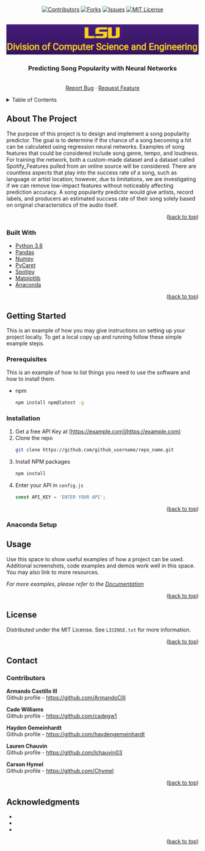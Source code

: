 <div id="top"></div>
<!--
*** Thanks for checking out the Best-README-Template. If you have a suggestion
*** that would make this better, please fork the repo and create a pull request
*** or simply open an issue with the tag "enhancement".
*** Don't forget to give the project a star!
*** Thanks again! Now go create something AMAZING! :D
-->



<!-- PROJECT SHIELDS -->
<!--
*** I'm using markdown "reference style" links for readability.
*** Reference links are enclosed in brackets [ ] instead of parentheses ( ).
*** See the bottom of this document for the declaration of the reference variables
*** for contributors-url, forks-url, etc. This is an optional, concise syntax you may use.
*** https://www.markdownguide.org/basic-syntax/#reference-style-links
-->
<div align="center">

[![Contributors][contributors-shield]][contributors-url]
[![Forks][forks-shield]][forks-url]
[![Issues][issues-shield]][issues-url]
[![MIT License][license-shield]][license-url]

</div>

<!-- PROJECT LOGO -->
<br />

<div align="center">
  <a href="https://www.lsu.edu/eng/cse/index.php">
    <img src="images/lsulogo.PNG">
  </a>

<h3 align="center">Predicting Song Popularity with Neural Networks</h3>

  <p align="center">
    <br />
    <a href="https://github.com/cadegw1/song-popularity-predictor/issues">Report Bug</a>
    ·
    <a href="https://github.com/cadegw1/song-popularity-predictor/issues">Request Feature</a>
  </p>
</div>



<!-- TABLE OF CONTENTS -->
<details>
  <summary>Table of Contents</summary>
  <!-- TOC -->

- [About The Project](#about-the-project)
  - [Built With](#built-with)
- [Getting Started](#getting-started)
  - [Prerequisites](#prerequisites)
  - [Installation](#installation)
  - [Anaconda Setup](#anaconda-setup)
- [Usage](#usage)
- [License](#license)
- [Contact](#contact)
- [Acknowledgments](#acknowledgments)

<!-- /TOC -->
</details>



<!-- ABOUT THE PROJECT -->
## About The Project


The purpose of this project is to design and implement a song popularity predictor. The goal is to determine if the chance of a song becoming a hit can be calculated using regression neural networks. Examples of song features that could be considered include song genre, tempo, and loudness. For training the network, both a custom-made dataset and a dataset called Spotify_Features pulled from an online source will be considered. There are countless aspects that play into the success rate of a song, such as language or artist location; however, due to limitations, we are investigating if we can remove low-impact features without noticeably affecting prediction accuracy. A song popularity predictor would give artists, record labels, and producers an estimated success rate of their song solely based on original characteristics of the audio itself.

<p align="right">(<a href="#top">back to top</a>)</p>



### Built With

* [Python 3.8](https://www.python.org/downloads/release/python-380/)
* [Pandas](https://pandas.pydata.org/)
* [Numpy](https://numpy.org/)
* [PyCaret](https://pycaret.org/)
* [Spotipy](https://spotipy.readthedocs.io/en/2.19.0/)
* [Matplotlib](https://matplotlib.org/)
* [Anaconda](https://anaconda.org/)

<p align="right">(<a href="#top">back to top</a>)</p>



<!-- GETTING STARTED -->
## Getting Started

This is an example of how you may give instructions on setting up your project locally.
To get a local copy up and running follow these simple example steps.

### Prerequisites

This is an example of how to list things you need to use the software and how to install them.
* npm
  ```sh
  npm install npm@latest -g
  ```

### Installation

1. Get a free API Key at [https://example.com](https://example.com)
2. Clone the repo
   ```sh
   git clone https://github.com/github_username/repo_name.git
   ```
3. Install NPM packages
   ```sh
   npm install
   ```
4. Enter your API in `config.js`
   ```js
   const API_KEY = 'ENTER YOUR API';
   ```

<p align="right">(<a href="#top">back to top</a>)</p>


### Anaconda Setup



<!-- USAGE EXAMPLES -->
## Usage

Use this space to show useful examples of how a project can be used. Additional screenshots, code examples and demos work well in this space. You may also link to more resources.

_For more examples, please refer to the [Documentation](https://example.com)_

<p align="right">(<a href="#top">back to top</a>)</p>


<!-- LICENSE -->
## License

Distributed under the MIT License. See `LICENSE.txt` for more information.

<p align="right">(<a href="#top">back to top</a>)</p>


<!-- CONTACT -->
## Contact

### Contributors

**Armando Castillo III** <br />
Github profile - https://github.com/ArmandoCIII

**Cade Williams** <br />
Github profile - https://github.com/cadegw1

**Hayden Gemeinhardt** <br />
Github profile - https://github.com/haydengemeinhardt

**Lauren Chauvin** <br />
Github profile - https://github.com/lchauvin03

**Carson Hymel** <br />
Github profile - https://github.com/Chymel

<p align="right">(<a href="#top">back to top</a>)</p>


<!-- ACKNOWLEDGMENTS -->
## Acknowledgments

* []()
* []()
* []()

<p align="right">(<a href="#top">back to top</a>)</p>



<!-- MARKDOWN LINKS & IMAGES -->
<!-- https://www.markdownguide.org/basic-syntax/#reference-style-links -->
[contributors-shield]: https://img.shields.io/github/contributors/cadegw1/song-popularity-predictor.svg?style=for-the-badge
[contributors-url]: https://github.com/cadegw1/song-popularity-predictor/graphs/contributors
[forks-shield]: https://img.shields.io/github/forks/cadegw1/song-popularity-predictor.svg?style=for-the-badge
[forks-url]: https://github.com/cadegw1/song-popularity-predictor/network/members
[issues-shield]: https://img.shields.io/github/issues/cadegw1/song-popularity-predictor.svg?style=for-the-badge
[issues-url]: https://github.com/cadegw1/song-popularity-predictor/issues
[license-shield]: https://img.shields.io/github/license/cadegw1/song-popularity-predictor.svg?style=for-the-badge
[license-url]: https://github.com/cadegw1/song-popularity-predictor/blob/main/LICENSE.txt

<!--
MIT License

Copyright (c) 2021 Othneil Drew

Permission is hereby granted, free of charge, to any person obtaining a copy
of this software and associated documentation files (the "Software"), to deal
in the Software without restriction, including without limitation the rights
to use, copy, modify, merge, publish, distribute, sublicense, and/or sell
copies of the Software, and to permit persons to whom the Software is
furnished to do so, subject to the following conditions:

The above copyright notice and this permission notice shall be included in all
copies or substantial portions of the Software.

THE SOFTWARE IS PROVIDED "AS IS", WITHOUT WARRANTY OF ANY KIND, EXPRESS OR
IMPLIED, INCLUDING BUT NOT LIMITED TO THE WARRANTIES OF MERCHANTABILITY,
FITNESS FOR A PARTICULAR PURPOSE AND NONINFRINGEMENT. IN NO EVENT SHALL THE
AUTHORS OR COPYRIGHT HOLDERS BE LIABLE FOR ANY CLAIM, DAMAGES OR OTHER
LIABILITY, WHETHER IN AN ACTION OF CONTRACT, TORT OR OTHERWISE, ARISING FROM,
OUT OF OR IN CONNECTION WITH THE SOFTWARE OR THE USE OR OTHER DEALINGS IN THE
SOFTWARE.
-->

<!-- --------------------------------------------------------------------------- -->

<!--
# <div align="center">Artificial Intelligence - CSC4444
###### <div align="center">Group 7<br /> Members: Armando Castillo, Cade Williams, Lauren Chauvin, Timothy Curol, Hayden Gemeinhardt, Carson Hymel<br />Dr.


Summary:
    Repo contains two files: generate_dataset.py and song_popularity_predictor.py. The dataset generation script allows
    the user to pull songs and their feature sets from playlists. The song popularity predictor will use the generated
    dataset to train and test its regression network.

Required packages:
    - pandas
    - spotipy
    - pycaret
    - matplotlib

Included datasets:
    dataset.csv - Set containing 1949 samples from a playlist containing random songs
    SpotifyFeatures.csv - Set containing 228160 random samples from different genres

Feature set:
    - popularity (target)
    - genre (only included in the SpotifyFeatures dataset)
    - acousticness
    - danceability
    - duration_ms
    - energy
    - instrumentalness
    - key
    - liveness
    - loudness
    - mode
    - speechiness
    - temp
    - time_signature
    - valence
-->
